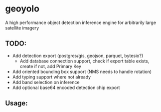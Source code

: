 # geoyolo
A high performance object detection inference engine for arbitrarily large satellite imagery

## TODO:
- Add detection export (postgres/gis, geojson, parquet, bytesio?)
    - Add database connection support, check if export table exists, create if not, add Primary Key
- Add oriented bounding box support (NMS needs to handle rotation)
- Add typing support where not already
- Add band selection on inference
- Add optional base64 encoded detection chip export

## Usage:

```

```
